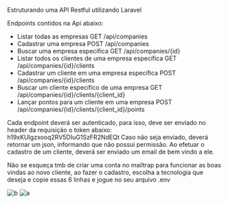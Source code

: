Estruturando uma API Restful utilizando Laravel

Endpoints contidos na Api abaixo:
- Listar todas as empresas GET /api/companies 
- Cadastrar uma empresa POST /api/companies 
- Buscar uma empresa específica GET /api/companies/{id} 
- Listar todos os clientes de uma empresa específica GET /api/companies/{id}/clients 
- Cadastrar um cliente em uma empresa específica POST /api/companies/{id}/clients 
- Buscar um cliente específico de uma empresa GET /api/companies/{id}/clients/{client_id} 
- Lançar pontos para um cliente em uma empresa POST /api/companies/{id}/clients/{client_id}/points 

Cada endpoint deverá ser autenticado, para isso, deve ser enviado no header da requisição o token abaixo: h19xKUIgzxooq2RV5DIuG1SzFR2NdEQt 
Caso não seja enviado, deverá retornar um json, informando que não possui permissão. 
Ao efetuar o cadastro de um cliente, deverá ser enviado um email de bem vindo a ele.

Não se esqueça tmb de criar uma conta no mailtrap para funcionar as boas vindas ao novo cliente, ao fazer o cadastro, escolha a tecnologia que deseja e copie essas 6 linhas e jogue no seu arquivo .env

![b](https://user-images.githubusercontent.com/82241726/173596104-fd2cd880-1e66-4c4d-819e-17ccb32510ec.png)
![a](https://user-images.githubusercontent.com/82241726/173596153-599470a0-e7fd-45f5-a0e7-a2fe2dea9470.png)
